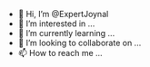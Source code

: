 - 👋 Hi, I’m @ExpertJoynal
- 👀 I’m interested in ...
- 🌱 I’m currently learning ...
- 💞️ I’m looking to collaborate on ...
- 📫 How to reach me ...

<!---
ExpertJoynal/ExpertJoynal is a ✨ special ✨ repository because its `README.md` (this file) appears on your GitHub profile.
You can click the Preview link to take a look at your changes.
--->
